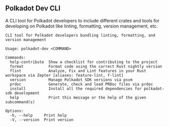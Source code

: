## Polkadot Dev CLI

A CLI tool for Polkadot developers to include different crates and tools for developing on Polkadot like linting, formatting, version management, etc.

```
CLI tool for Polkadot developers bundling linting, formatting, and version management

Usage: polkadot-dev <COMMAND>

Commands:
  help-contribute  Show a checklist for contributing to the project
  format           Format code using the correct Rust nightly version
  flint            Analyze, Fix and Lint features in your Rust workspace via Zepter [aliases: feature-lint, f-lint]
  version          Manage Polkadot SDK versions via psvm
  prdoc            Generate, check and load PRDoc files via prdoc
  install          Install all the required dependencies for polkadot-sdk development
  help             Print this message or the help of the given subcommand(s)

Options:
  -h, --help     Print help
  -V, --version  Print version
```